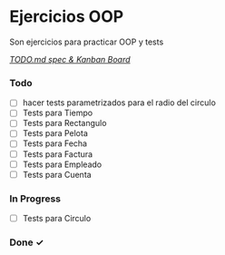 # Ejercicios OOP

Son ejercicios para practicar OOP y tests

<em>[TODO.md spec & Kanban Board](https://bit.ly/3fCwKfM)</em>

### Todo

- [ ] hacer tests parametrizados para el radio del circulo  
- [ ] Tests para Tiempo  
- [ ] Tests para Rectangulo  
- [ ] Tests para Pelota  
- [ ] Tests para Fecha  
- [ ] Tests para Factura  
- [ ] Tests para Empleado  
- [ ] Tests para Cuenta  

### In Progress

- [ ] Tests para Circulo  

### Done ✓



